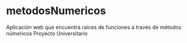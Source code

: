 # metodosNumericos
Aplicación web que encuentra raíces de funciones a través de métodos númericos
Proyecto Universitario